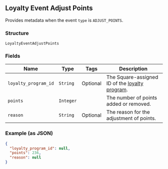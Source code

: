 ## Loyalty Event Adjust Points

Provides metadata when the event `type` is `ADJUST_POINTS`.

### Structure

`LoyaltyEventAdjustPoints`

### Fields

| Name | Type | Tags | Description |
|  --- | --- | --- | --- |
| `loyalty_program_id` | `String` | Optional | The Square-assigned ID of the [loyalty program](#type-LoyaltyProgram). |
| `points` | `Integer` |  | The number of points added or removed. |
| `reason` | `String` | Optional | The reason for the adjustment of points. |

### Example (as JSON)

```json
{
  "loyalty_program_id": null,
  "points": 236,
  "reason": null
}
```


